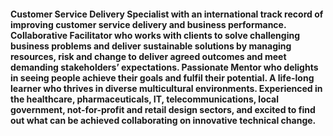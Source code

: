 #### Customer Service Delivery Specialist with an international track record of improving customer service delivery and business performance. Collaborative Facilitator who works with clients to solve challenging business problems and deliver sustainable solutions by managing resources, risk and change to deliver agreed outcomes and meet demanding stakeholders’ expectations. Passionate Mentor who delights in seeing people achieve their goals and fulfil their potential. A life-long learner who thrives in diverse multicultural environments. Experienced in the healthcare, pharmaceuticals, IT, telecommunications, local government, not-for-profit and retail design sectors, and excited to find out what can be achieved collaborating on innovative technical change.
